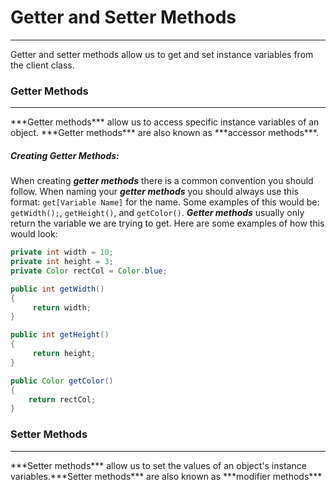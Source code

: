 # Getter and Setter Methods
<hr>
Getter and setter methods allow us to get and set instance variables from the client class. 


### Getter Methods
<hr>
***Getter methods*** allow us to access specific instance variables of an object. ***Getter methods*** are also known as ***accessor methods***.

<br>

##### Creating Getter Methods:
When creating ***getter methods*** there is a common convention you should follow. When naming your ***getter methods*** you should always use this format: `get[Variable Name]` for the name. Some examples of this would be: `getWidth();`, `getHeight()`, and `getColor()`. ***Getter methods*** usually only return the variable we are trying to get. Here are some examples of how this would look:

```Java
private int width = 10;
private int height = 3;
private Color rectCol = Color.blue;

public int getWidth()
{
     return width;
}

public int getHeight()
{
     return height;
}

public Color getColor()
{
    return rectCol;
}
```

### Setter Methods
<hr>
***Setter methods*** allow us to set the values of an object's instance variables.***Setter methods*** are also known as ***modifier methods***